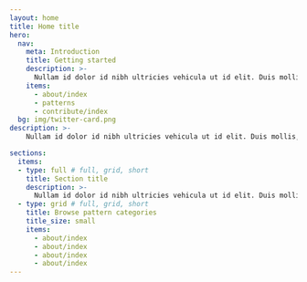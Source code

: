 ```yaml
---
layout: home
title: Home title
hero:
  nav:
    meta: Introduction
    title: Getting started
    description: >-
      Nullam id dolor id nibh ultricies vehicula ut id elit. Duis mollis, est non commodo luctus, nisi erat porttitor ligula, eget lacinia odio sem nec elit.
    items:
      - about/index
      - patterns
      - contribute/index
  bg: img/twitter-card.png
description: >- 
    Nullam id dolor id nibh ultricies vehicula ut id elit. Duis mollis, est non commodo luctus, nisi erat porttitor ligula, eget lacinia odio sem nec elit. Cras justo odio, dapibus ac facilisis in, egestas eget quam. Maecenas faucibus mollis interdum. Fusce dapibus, tellus ac cursus commodo, tortor mauris condimentum nibh, ut fermentum massa justo sit amet risus. Aenean lacinia bibendum nulla sed consectetur. Etiam porta sem malesuada magna mollis euismod.

sections:
  items:
  - type: full # full, grid, short
    title: Section title
    description: >-
      Nullam id dolor id nibh ultricies vehicula ut id elit. Duis mollis, est non commodo luctus, nisi erat porttitor ligula, eget lacinia odio sem nec elit.
  - type: grid # full, grid, short
    title: Browse pattern categories
    title_size: small
    items:
      - about/index
      - about/index
      - about/index
      - about/index
---
```

